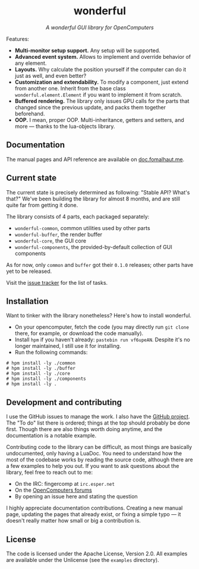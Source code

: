 <h1 align="center">wonderful</h1>
<div align="center"><em>A wonderful GUI library for OpenComputers</em></div>

Features:

- **Multi-monitor setup support.** Any setup will be supported.
- **Advanced event system.** Allows to implement and override behavior of any
  element.
- **Layouts.** Why calculate the position yourself if the computer can do it
  just as well, and even better?
- **Customization and extendability.** To modify a component, just extend from
  another one. Inherit from the base class `wonderful.element.Element` if
  you want to implement it from scratch.
- **Buffered rendering.** The library only issues GPU calls for the parts that
  changed since the previous update, and packs them together beforehand.
- **OOP.** I mean, proper OOP. Multi-inheritance, getters and setters, and
  more — thanks to the lua-objects library.

## Documentation
The manual pages and API reference are available on
[doc.fomalhaut.me](https://doc.fomalhaut.me/wonderful/).

## Current state
The current state is precisely determined as following: "Stable API?
What's that?" We've been building the library for almost 8 months, and are still
quite far from getting it done.

The library consists of 4 parts, each packaged separately:
- `wonderful-common`, common utilities used by other parts
- `wonderful-buffer`, the render buffer
- `wonderful-core`, the GUI core
- `wonderful-components`, the provided-by-default collection of GUI components

As for now, only `common` and `buffer` got their `0.1.0` releases; other
parts have yet to be released.

Visit the [issue tracker](https://github.com/cc-ru/wonderful/issues) for the
list of tasks.

## Installation
Want to tinker with the library nonetheless? Here's how to install wonderful.

- On your opencomputer, fetch the code (you may directly run `git clone` there,
  for example, or download the code manually).
- Install `hpm` if you haven't already: `pastebin run vf6upeAN`. Despite it's
  no longer maintained, I still use it for installing.
- Run the following commands:

```
# hpm install -ly ./common
# hpm install -ly ./buffer
# hpm install -ly ./core
# hpm install -ly ./components
# hpm install -ly .
```

## Development and contributing
I use the GitHub issues to manage the work. I also have the
[GitHub project](https://github.com/cc-ru/wonderful/projects/1). The "To do"
list there is ordered; things at the top should probably be done first. Though
there are also things worth doing anytime, and the documentation is a notable
example.

Contributing code to the library can be difficult, as most things are
basically undocumented, only having a LuaDoc. You need to understand how the
most of the codebase works by reading the source code, although there are a few
examples to help you out. If you want to ask questions about the library, feel
free to reach out to me:

- On the IRC: fingercomp at `irc.esper.net`
- On the [OpenComputers forums](https://oc.cil.li)
- By opening an issue here and stating the question

I highly appreciate documentation contributions. Creating a new manual page,
updating the pages that already exist, or fixing a simple typo — it doesn't
really matter how small or big a contribution is.

## License
The code is licensed under the Apache License, Version 2.0. All examples are
available under the Unlicense (see the `examples` directory).
